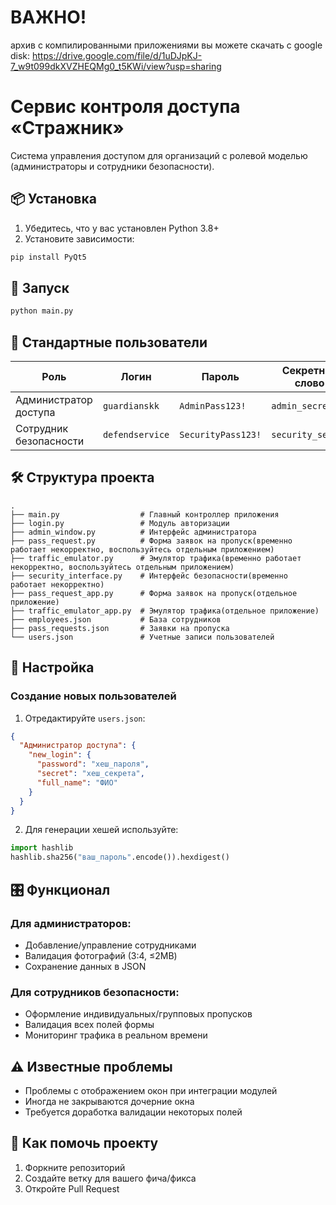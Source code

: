 # ВАЖНО!
архив с компилированными приложениями вы можете скачать с google disk:
https://drive.google.com/file/d/1uDJpKJ-7_w9t099dkXVZHEQMg0_t5KWi/view?usp=sharing


# Сервис контроля доступа «Стражник»

Система управления доступом для организаций с ролевой моделью (администраторы и сотрудники безопасности).

## 📦 Установка

1. Убедитесь, что у вас установлен Python 3.8+
2. Установите зависимости:
```bash
pip install PyQt5
```

## 🚀 Запуск
```bash
python main.py
```

## 🔐 Стандартные пользователи

| Роль                     | Логин          | Пароль          | Секретное слово |
|--------------------------|----------------|-----------------|-----------------|
| Администратор доступа    | `guardianskk`  | `AdminPass123!` | `admin_secret`  |
| Сотрудник безопасности   | `defendservice`| `SecurityPass123!` | `security_secret` |

## 🛠️ Структура проекта

```
.
├── main.py                  # Главный контроллер приложения
├── login.py                 # Модуль авторизации
├── admin_window.py          # Интерфейс администратора
├── pass_request.py          # Форма заявок на пропуск(временно работает некорректно, воспользуйтесь отдельным приложением)
├── traffic_emulator.py      # Эмулятор трафика(временно работает некорректно, воспользуйтесь отдельным приложением)
├── security_interface.py    # Интерфейс безопасности(временно работает некорректно)
├── pass_request_app.py      # Форма заявок на пропуск(отдельное приложение)
├── traffic_emulator_app.py  # Эмулятор трафика(отдельное приложение)
├── employees.json           # База сотрудников
├── pass_requests.json       # Заявки на пропуска
└── users.json               # Учетные записи пользователей
```

## 🔧 Настройка

### Создание новых пользователей
1. Отредактируйте `users.json`:
```json
{
  "Администратор доступа": {
    "new_login": {
      "password": "хеш_пароля",
      "secret": "хеш_секрета",
      "full_name": "ФИО"
    }
  }
}
```
2. Для генерации хешей используйте:
```python
import hashlib
hashlib.sha256("ваш_пароль".encode()).hexdigest()
```

## 🎛️ Функционал

### Для администраторов:
- Добавление/управление сотрудниками
- Валидация фотографий (3:4, ≤2MB)
- Сохранение данных в JSON

### Для сотрудников безопасности:
- Оформление индивидуальных/групповых пропусков
- Валидация всех полей формы
- Мониторинг трафика в реальном времени

## ⚠️ Известные проблемы
- Проблемы с отображением окон при интеграции модулей
- Иногда не закрываются дочерние окна
- Требуется доработка валидации некоторых полей

## 🤝 Как помочь проекту
1. Форкните репозиторий
2. Создайте ветку для вашего фича/фикса
3. Откройте Pull Request
